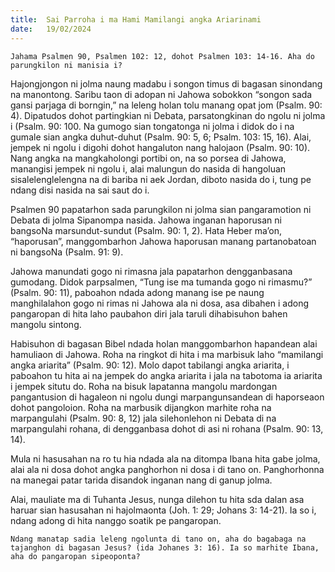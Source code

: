 ```yaml
---
title:  Sai Parroha i ma Hami Mamilangi angka Ariarinami
date:   19/02/2024
---
```


`Jahama Psalmen 90, Psalmen 102: 12, dohot Psalmen 103: 14-16. Aha do parungkilon ni manisia i?`

Hajongjongon ni jolma naung madabu i songon timus di bagasan sinondang na manontong. Saribu taon di adopan ni Jahowa sobokkon “songon sada gansi parjaga di borngin,” na leleng holan tolu manang opat jom (Psalm. 90: 4). Dipatudos dohot partingkian ni Debata, parsatongkinan do ngolu ni jolma i (Psalm. 90: 100. Na gumogo sian tongatonga ni jolma i didok do i na gumale sian angka duhut-duhut (Psalm. 90: 5, 6; Psalm. 103: 15, 16). Alai, jempek ni ngolu i digohi dohot hangaluton nang halojaon (Psalm. 90: 10). Nang angka na mangkaholongi portibi on, na so porsea di Jahowa, manangisi jempek ni ngolu i, alai malungun do nasida di hangoluan sisalelenglelengna na di bariba ni aek Jordan, diboto nasida do i, tung pe ndang disi nasida na sai saut do i.

Psalmen 90 papatarhon sada parungkilon ni jolma sian pangaramotion ni Debata di jolma Sipanompa nasida. Jahowa inganan haporusan ni bangsoNa marsundut-sundut (Psalm. 90: 1, 2). Hata Heber ma’on, “haporusan”, manggombarhon Jahowa haporusan manang partanobatoan ni bangsoNa (Psalm. 91: 9).

Jahowa manundati gogo ni rimasna jala papatarhon dengganbasana gumodang. Didok parpsalmen, “Tung ise ma tumanda gogo ni rimasmu?” (Psalm. 90: 11), paboahon ndada adong manang ise pe naung manghilalahon gogo ni rimas ni Jahowa ala ni dosa, asa dibahen i adong pangaropan di hita laho paubahon diri jala taruli dihabisuhon bahen mangolu sintong.

Habisuhon di bagasan Bibel ndada holan manggombarhon hapandean alai hamuliaon di Jahowa. Roha na ringkot di hita i ma marbisuk laho “mamilangi angka ariarita” (Psalm. 90: 12). Molo dapot tabilangi angka ariarita, i paboahon tu hita ai na jempek do angka ariarita i jala na tabotoma ia ariarita i jempek situtu do. Roha na bisuk lapatanna mangolu mardongan pangantusion di hagaleon ni ngolu dungi marpangunsandean di haporseaon dohot pangoloion. Roha na marbusik dijangkon marhite roha na marpangulahi (Psalm. 90: 8, 12) jala silehonlehon ni Debata di na marpangulahi rohana, di dengganbasa dohot di asi ni rohana (Psalm. 90: 13, 14).

Mula ni hasusahan na ro tu hia ndada ala na ditompa Ibana hita gabe jolma, alai ala ni dosa dohot angka panghorhon ni dosa i di tano on. Panghorhonna na manegai patar tarida disandok inganan nang di ganup jolma.

Alai, mauliate ma di Tuhanta Jesus, nunga dilehon tu hita sda dalan asa haruar sian hasusahan ni hajolmaonta (Joh. 1: 29; Johans 3: 14-21). Ia so i, ndang adong di hita nanggo soatik pe pangaropan.

`Ndang manatap sadia leleng ngolunta di tano on, aha do bagabaga na tajanghon di bagasan Jesus? (ida Johanes 3: 16). Ia so marhite Ibana, aha do pangaropan sipeoponta?`